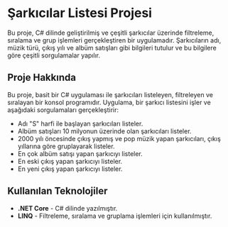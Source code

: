 # Şarkıcılar Listesi Projesi

Bu proje, C# dilinde geliştirilmiş ve çeşitli şarkıcılar üzerinde filtreleme, sıralama ve grup işlemleri gerçekleştiren bir uygulamadır. Şarkıcıların adı, müzik türü, çıkış yılı ve albüm satışları gibi bilgileri tutulur ve bu bilgilere göre çeşitli sorgulamalar yapılır.

## Proje Hakkında

Bu proje, basit bir C# uygulaması ile şarkıcıları listeleyen, filtreleyen ve sıralayan bir konsol programıdır. Uygulama, bir şarkıcı listesini işler ve aşağıdaki sorgulamaları gerçekleştirir:

- Adı "S" harfi ile başlayan şarkıcıları listeler.
- Albüm satışları 10 milyonun üzerinde olan şarkıcıları listeler.
- 2000 yılı öncesinde çıkış yapmış ve pop müzik yapan şarkıcıları, çıkış yıllarına göre gruplayarak listeler.
- En çok albüm satışı yapan şarkıcıyı listeler.
- En eski çıkış yapan şarkıcıyı listeler.
- En yeni çıkış yapan şarkıcıyı listeler.

## Kullanılan Teknolojiler

- **.NET Core** - C# dilinde yazılmıştır.
- **LINQ** - Filtreleme, sıralama ve gruplama işlemleri için kullanılmıştır.
